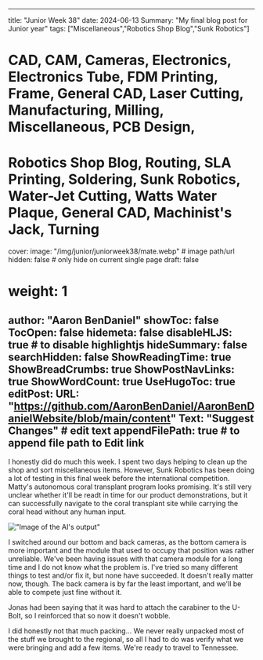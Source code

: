 
---
title: "Junior Week 38"
date: 2024-06-13
Summary: "My final blog post for Junior year"
tags: ["Miscellaneous","Robotics Shop Blog","Sunk Robotics"]
# CAD, CAM, Cameras, Electronics, Electronics Tube, FDM Printing, Frame, General CAD, Laser Cutting, Manufacturing, Milling, Miscellaneous, PCB Design,
# Robotics Shop Blog, Routing, SLA Printing, Soldering, Sunk Robotics, Water-Jet Cutting, Watts Water Plaque, General CAD, Machinist's Jack, Turning
cover:
    image: "/img/junior/juniorweek38/mate.webp" # image path/url
    hidden: false # only hide on current single page
draft: false

# weight: 1
author: "Aaron BenDaniel"
showToc: false
TocOpen: false
hidemeta: false
disableHLJS: true # to disable highlightjs
hideSummary: false
searchHidden: false
ShowReadingTime: true
ShowBreadCrumbs: true
ShowPostNavLinks: true
ShowWordCount: true
UseHugoToc: true
editPost:
    URL: "https://github.com/AaronBenDaniel/AaronBenDanielWebsite/blob/main/content"
    Text: "Suggest Changes" # edit text
    appendFilePath: true # to append file path to Edit link
---

I honestly did do much this week. I spent two days helping to clean up the shop and sort miscellaneous items. However, Sunk Robotics has been doing a lot of testing in this final week before the international competition. Matty's autonomous coral transplant program looks promising. It's still very unclear whether it'll be readt in time for our product demonstrations, but it can successfully navigate to the coral transplant site while carrying the coral head without any human input.

!["Image of the AI's output"](/img/junior/juniorweek38/ai.webp)

I switched around our bottom and back cameras, as the bottom camera is more important and the module that used to occupy that position was rather unreliable. We've been having issues with that camera module for a long time and I do not know what the problem is. I've tried so many different things to test and/or fix it, but none have succeeded. It doesn't really matter now, though. The back camera is by far the least important, and we'll be able to compete just fine without it.

Jonas had been saying that it was hard to attach the carabiner to the U-Bolt, so I reinforced that so now it doesn't wobble.

I did honestly not that much packing... We never really unpacked most of the stuff we brought to the regional, so all I had to do was verify what we were bringing and add a few items. We're ready to travel to Tennessee.
